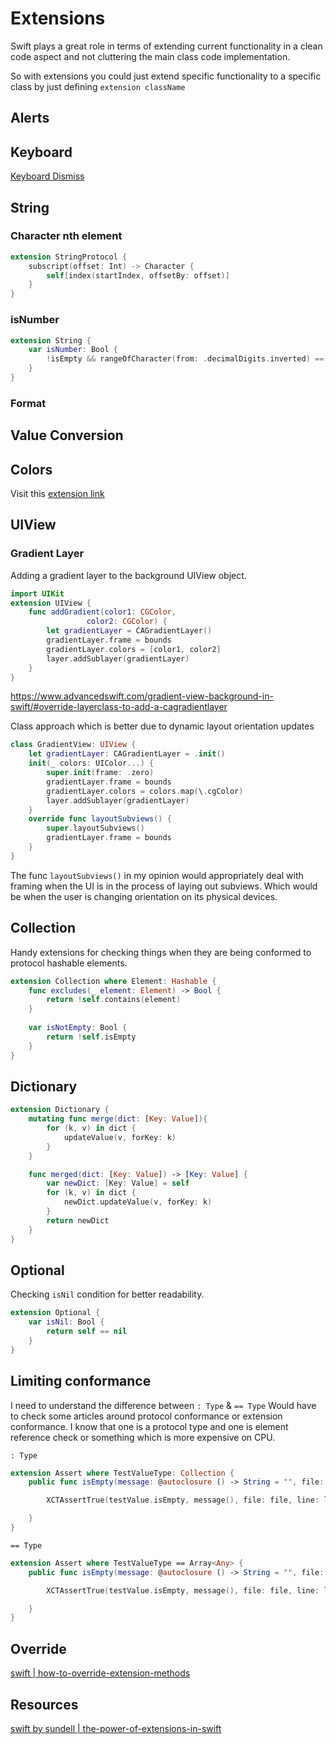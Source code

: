 # Extensions

Swift plays a great role in terms of extending current functionality in a clean code aspect and not cluttering the main class code implementation.

So with extensions you could just extend specific functionality to a specific class by just defining `extension className`


## Alerts

## Keyboard

[Keyboard Dismiss](https://stackoverflow.com/questions/11282449/move-uiview-up-when-the-keyboard-appears-in-ios?noredirect=1&lq=1)

## String

### Character nth element

```swift
extension StringProtocol {
    subscript(offset: Int) -> Character {
        self[index(startIndex, offsetBy: offset)]
    }
}
```

### isNumber

```swift
extension String {
    var isNumber: Bool {
        !isEmpty && rangeOfCharacter(from: .decimalDigits.inverted) == nil
    }
}
```
### Format

## Value Conversion


## Colors

Visit this [extension link](/ios/ui/uiColor#Extension)


## UIView

### Gradient Layer 

Adding a gradient layer to the background UIView object.
```swift
import UIKit
extension UIView {
	func addGradient(color1: CGColor,
				 color2: CGColor) {
		let gradientLayer = CAGradientLayer()
		gradientLayer.frame = bounds
		gradientLayer.colors = [color1, color2]
		layer.addSublayer(gradientLayer)
	}
}
```
https://www.advancedswift.com/gradient-view-background-in-swift/#override-layerclass-to-add-a-cagradientlayer

Class approach which is better due to dynamic layout orientation updates

```swift
class GradientView: UIView {
    let gradientLayer: CAGradientLayer = .init()
    init(_ colors: UIColor...) {
        super.init(frame: .zero)
        gradientLayer.frame = bounds
        gradientLayer.colors = colors.map(\.cgColor)
        layer.addSublayer(gradientLayer)
    }
    override func layoutSubviews() {
        super.layoutSubviews()
        gradientLayer.frame = bounds
    }
}
```

The func `layoutSubviews()` in my opinion would appropriately deal with framing when the UI is in the process of laying out subviews. Which would be when the user is changing orientation on its physical devices.


## Collection

Handy extensions for checking things when they are being conformed to protocol hashable elements.
```swift
extension Collection where Element: Hashable {
    func excludes(_ element: Element) -> Bool {
        return !self.contains(element)
    }
    
    var isNotEmpty: Bool {
        return !self.isEmpty
    }
}
```


## Dictionary

```swift
extension Dictionary {
    mutating func merge(dict: [Key: Value]){
        for (k, v) in dict {
            updateValue(v, forKey: k)
        }
    }

    func merged(dict: [Key: Value]) -> [Key: Value] {
        var newDict: [Key: Value] = self
        for (k, v) in dict {
            newDict.updateValue(v, forKey: k)
        }
        return newDict
    }
}
```

## Optional

Checking `isNil` condition for better readability.

```swift
extension Optional {
    var isNil: Bool {
        return self == nil
    }
}
```

## Limiting conformance

I need to understand the difference between `: Type` & `== Type`
Would have to check some articles around protocol conformance or extension conformance. I know that one is a protocol type and one is element reference check or something which is more expensive on CPU.

`: Type` 
```swift
extension Assert where TestValueType: Collection {
    public func isEmpty(message: @autoclosure () -> String = "", file: StaticString = #filePath, line: UInt = #line) {

        XCTAssertTrue(testValue.isEmpty, message(), file: file, line: line)

    }
}
```

`== Type`
```swift
extension Assert where TestValueType == Array<Any> {
    public func isEmpty(message: @autoclosure () -> String = "", file: StaticString = #filePath, line: UInt = #line) {

        XCTAssertTrue(testValue.isEmpty, message(), file: file, line: line)

    }
}
```


## Override

[swift | how-to-override-extension-methods](https://blog.flaviocaetano.com/post/this-is-how-to-override-extension-methods/)

## Resources

[swift by sundell | the-power-of-extensions-in-swift](https://www.swiftbysundell.com/articles/the-power-of-extensions-in-swift/)

